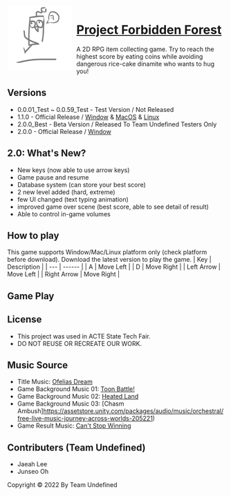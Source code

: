 <img width="150" height="150" align="left" style="float: left; margin: 0 10px 0 0;" alt="TheForbiddenForest" src="https://github.com/RuthGyeul/Forbidden-Forest-Resources/blob/2.0/LmaoIcon.png"> 


# [Project Forbidden Forest](https://github.com/RuthGyeul/Forbidden-Forest-Resources)
A 2D RPG item collecting game. Try to reach the highest score by eating coins while avoiding dangerous rice-cake dinamite who wants to hug you!


## Versions
- 0.0.01_Test ~ 0.0.59_Test - Test Version / Not Released
- 1.1.0 - Official Release / [Window](https://github.com/RuthGyeul/Forbidden-Forest-Resources/releases/download/Window/Forbidden_Forest_Window_1.1.0.zip) & [MacOS](https://github.com/RuthGyeul/Forbidden-Forest-Resources/releases/download/MacOS/Forbidden_Forest_MacOS_1.1.0.zip) & [Linux](https://github.com/RuthGyeul/Forbidden-Forest-Resources/releases/download/Linux/Forbidden_Forest_Linux_1.1.0.zip)
- 2.0.0_Best - Beta Version / Released To Team Undefined Testers Only
- 2.0.0 - Official Release / [Window](https://github.com/RuthGyeul/Forbidden-Forest-Resources/releases/download/Window/ForbiddenForest_Window_2.0.0.zip)


## 2.0: What's New?
- New keys (now able to use arrow keys)
- Game pause and resume
- Database system (can store your best score)
- 2 new level added (hard, extreme)
- few UI changed (text typing animation)
- improved game over scene (best score, able to see detail of result)
- Able to control in-game volumes


## How to play
This game supports Window/Mac/Linux platform only (check platform before download). 
Download the latest version to play the game.
| Key | Description |
| --- | ------ |
| A | Move Left |
| D | Move Right |
| Left Arrow | Move Left |
| Right Arrow | Move Right |

## Game Play


## License
- This project was used in ACTE State Tech Fair. 
- DO NOT REUSE OR RECREATE OUR WORK.


## Music Source
- Title Music: [Ofelias Dream](https://www.bensound.com/royalty-free-music/track/ofelias-dream)
- Game Background Music 01: [Toon Battle!](https://assetstore.unity.com/packages/audio/music/orchestral/free-live-music-journey-across-worlds-205221)
- Game Background Music 02: [Heated Land](https://assetstore.unity.com/packages/audio/music/orchestral/rpg-orchestral-essentials-legacy-free-sample-pack-148199)
- Game Background Music 03: [Chasm Ambush]https://assetstore.unity.com/packages/audio/music/orchestral/free-live-music-journey-across-worlds-205221)
- Game Result Music: [Can't Stop Winning](https://assetstore.unity.com/packages/audio/music/orchestral/rpg-orchestral-essentials-legacy-free-sample-pack-148199)


## Contributers (Team Undefined)
- Jaeah Lee
- Junseo Oh

Copyright ©️ 2022 By Team Undefined 
